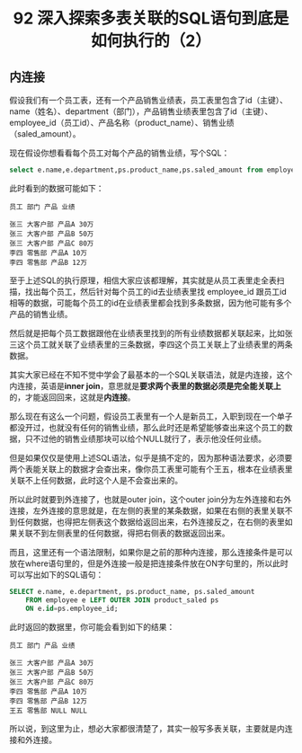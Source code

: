 <h1 align="center">92 深入探索多表关联的SQL语句到底是如何执行的（2）</h1>



## 内连接

假设我们有一个员工表，还有一个产品销售业绩表，员工表里包含了id（主键）、name（姓名）、department（部门），产品销售业绩表里包含了id（主键）、employee_id（员工id）、产品名称（product_name）、销售业绩（saled_amount）。

现在假设你想看看每个员工对每个产品的销售业绩，写个SQL：

```sql
select e.name,e.department,ps.product_name,ps.saled_amount from employee e,product_saled ps where e.id=ps.employee_id;
```

此时看到的数据可能如下：

```
员工 部门 产品 业绩

张三 大客户部 产品A 30万
张三 大客户部 产品B 50万
张三 大客户部 产品C 80万
李四 零售部 产品A 10万
李四 零售部 产品B 12万
```

至于上述SQL的执行原理，相信大家应该都理解，其实就是从员工表里走全表扫描，找出每个员工，然后针对每个员工的id去业绩表里找 employee_id 跟员工id相等的数据，可能每个员工的id在业绩表里都会找到多条数据，因为他可能有多个产品的销售业绩。

然后就是把每个员工数据跟他在业绩表里找到的所有业绩数据都关联起来，比如张三这个员工就关联了业绩表里的三条数据，李四这个员工关联上了业绩表里的两条数据。

其实大家已经在不知不觉中学会了最基本的一个SQL关联语法，就是内连接，这个内连接，英语是**inner join**，意思就是**要求两个表里的数据必须是完全能关联上**的，才能返回回来，这就是**内连接**。

那么现在有这么一个问题，假设员工表里有一个人是新员工，入职到现在一个单子都没开过，也就没有任何的销售业绩，那么此时还是希望能够查出来这个员工的数据，只不过他的销售业绩那块可以给个NULL就行了，表示他没任何业绩。

但是如果仅仅是使用上述SQL语法，似乎是搞不定的，因为那种语法要求，必须要两个表能关联上的数据才会查出来，像你员工表里可能有个王五，根本在业绩表里关联不上任何数据，此时这个人是不会查出来的。

所以此时就要到外连接了，也就是outer join，这个outer join分为左外连接和右外连接，左外连接的意思就是，在左侧的表里的某条数据，如果在右侧的表里关联不到任何数据，也得把左侧表这个数据给返回出来，右外连接反之，在右侧的表里如果关联不到左侧表里的任何数据，得把右侧表的数据返回出来。

而且，这里还有一个语法限制，如果你是之前的那种内连接，那么连接条件是可以放在where语句里的，但是外连接一般是把连接条件放在ON字句里的，所以此时可以写出如下的SQL语句：

```sql
SELECT e.name, e.department, ps.product_name, ps.saled_amount
	FROM employee e LEFT OUTER JOIN product_saled ps
	ON e.id=ps.employee_id;
```

此时返回的数据里，你可能会看到如下的结果：

```
员工 部门 产品 业绩

张三 大客户部 产品A 30万
张三 大客户部 产品B 50万
张三 大客户部 产品C 80万
李四 零售部 产品A 10万
李四 零售部 产品B 12万
王五 零售部 NULL NULL
```

所以说，到这里为止，想必大家都很清楚了，其实一般写多表关联，主要就是内连接和外连接。
